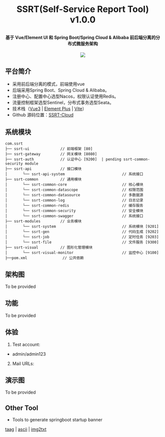 <!--
<p align="center">
	<img alt="logo" src="https://oscimg.oschina.net/oscnet/up-b99b286755aef70355a7084753f89cdb7c9.png">
</p>
-->
<h1 align="center" style="margin: 30px 0 30px; font-weight: bold;">SSRT(Self-Service Report Tool) v1.0.0</h1>
<h4 align="center">基于 Vue/Element UI 和 Spring Boot/Spring Cloud & Alibaba 前后端分离的分布式微服务架构</h4>
<p align="center">
	<a href="https://github.com/hexu2/SSRT-Cloud"><img src="https://img.shields.io/badge/ssrt-v1.0.0-brightgreen.svg"></a>
</p>

## 平台简介

* 采用前后端分离的模式，前端使用vue
* 后端采用Spring Boot、Spring Cloud & Alibaba。
* 注册中心、配置中心选型Nacos，权限认证使用Redis。
* 流量控制框架选型Sentinel，分布式事务选型Seata。
* 技术栈（[Vue3](https://v3.cn.vuejs.org) | [Element Plus](https://element-plus.org/zh-CN) | [Vite](https://cn.vitejs.dev)）
* Github 源码位置：[SSRT-Cloud](https://github.com/hexu2/SSRT-Cloud) 

## 系统模块

~~~
com.ssrt     
├── ssrt-ui              // 前端框架 [80]
├── ssrt-gateway         // 网关模块 [8080]
├── ssrt-auth            // 认证中心 [9200]  | pending ssrt-common-security module
├── ssrt-api             // 接口模块
│       └── ssrt-api-system                          // 系统接口
├── ssrt-common          // 通用模块
│       └── ssrt-common-core                         // 核心模块
│       └── ssrt-common-datascope                    // 权限范围
│       └── ssrt-common-datasource                   // 多数据源
│       └── ssrt-common-log                          // 日志记录
│       └── ssrt-common-redis                        // 缓存服务
│       └── ssrt-common-security                     // 安全模块
│       └── ssrt-common-swagger                      // 系统接口
├── ssrt-modules         // 业务模块
│       └── ssrt-system                              // 系统模块 [9201]
│       └── ssrt-gen                                 // 代码生成 [9202]
│       └── ssrt-job                                 // 定时任务 [9203]
│       └── ssrt-file                                // 文件服务 [9300]
├── ssrt-visual          // 图形化管理模块
│       └── ssrt-visual-monitor                      // 监控中心 [9100]
├──pom.xml                // 公共依赖
~~~

## 架构图
To be provided
<!--
<img src="https://oscimg.oschina.net/oscnet/up-82e9722ecb846786405a904bafcf19f73f3.png"/>
-->

## 功能
To be provided
<!-- 
1.  用户管理：用户是系统操作者，该功能主要完成系统用户配置。
2.  部门管理：配置系统组织机构（公司、部门、小组），树结构展现支持数据权限。
3.  岗位管理：配置系统用户所属担任职务。
4.  菜单管理：配置系统菜单，操作权限，按钮权限标识等。
5.  角色管理：角色菜单权限分配、设置角色按机构进行数据范围权限划分。
6.  字典管理：对系统中经常使用的一些较为固定的数据进行维护。
7.  参数管理：对系统动态配置常用参数。
8.  通知公告：系统通知公告信息发布维护。
9.  操作日志：系统正常操作日志记录和查询；系统异常信息日志记录和查询。
10. 登录日志：系统登录日志记录查询包含登录异常。
11. 在线用户：当前系统中活跃用户状态监控。
12. 定时任务：在线（添加、修改、删除)任务调度包含执行结果日志。
13. 代码生成：前后端代码的生成（java、html、xml、sql）支持CRUD下载 。
14. 系统接口：根据业务代码自动生成相关的api接口文档。
15. 服务监控：监视当前系统CPU、内存、磁盘、堆栈等相关信息。
16. 在线构建器：拖动表单元素生成相应的HTML代码。
17. 连接池监视：监视当前系统数据库连接池状态，可进行分析SQL找出系统性能瓶颈。
-->


## 体验
1) Test account:
- admin/admin123  

2) Mail URLs:

## 演示图
To be provided
<!--
<table>
    <tr>
        <td><img src="https://oscimg.oschina.net/oscnet/cd1f90be5f2684f4560c9519c0f2a232ee8.jpg"/></td>
        <td><img src="https://oscimg.oschina.net/oscnet/1cbcf0e6f257c7d3a063c0e3f2ff989e4b3.jpg"/></td>
    </tr>
    <tr>
        <td><img src="https://oscimg.oschina.net/oscnet/up-8074972883b5ba0622e13246738ebba237a.png"/></td>
        <td><img src="https://oscimg.oschina.net/oscnet/up-9f88719cdfca9af2e58b352a20e23d43b12.png"/></td>
    </tr>
    <tr>
        <td><img src="https://oscimg.oschina.net/oscnet/up-39bf2584ec3a529b0d5a3b70d15c9b37646.png"/></td>
        <td><img src="https://oscimg.oschina.net/oscnet/up-4148b24f58660a9dc347761e4cf6162f28f.png"/></td>
    </tr>
	<tr>
        <td><img src="https://oscimg.oschina.net/oscnet/up-b2d62ceb95d2dd9b3fbe157bb70d26001e9.png"/></td>
        <td><img src="https://oscimg.oschina.net/oscnet/up-d67451d308b7a79ad6819723396f7c3d77a.png"/></td>
    </tr>	 
    <tr>
        <td><img src="https://oscimg.oschina.net/oscnet/5e8c387724954459291aafd5eb52b456f53.jpg"/></td>
        <td><img src="https://oscimg.oschina.net/oscnet/644e78da53c2e92a95dfda4f76e6d117c4b.jpg"/></td>
    </tr>
	<tr>
        <td><img src="https://oscimg.oschina.net/oscnet/up-8370a0d02977eebf6dbf854c8450293c937.png"/></td>
        <td><img src="https://oscimg.oschina.net/oscnet/up-49003ed83f60f633e7153609a53a2b644f7.png"/></td>
    </tr>
	<tr>
        <td><img src="https://oscimg.oschina.net/oscnet/up-d4fe726319ece268d4746602c39cffc0621.png"/></td>
        <td><img src="https://oscimg.oschina.net/oscnet/up-c195234bbcd30be6927f037a6755e6ab69c.png"/></td>
    </tr>
	<tr>
        <td><img src="https://oscimg.oschina.net/oscnet/up-ece3fd37a3d4bb75a3926e905a3c5629055.png"/></td>
        <td><img src="https://oscimg.oschina.net/oscnet/up-92ffb7f3835855cff100fa0f754a6be0d99.png"/></td>
    </tr>
    <tr>
        <td><img src="https://oscimg.oschina.net/oscnet/up-ff9e3066561574aca73005c5730c6a41f15.png"/></td>
        <td><img src="https://oscimg.oschina.net/oscnet/up-5e4daac0bb59612c5038448acbcef235e3a.png"/></td>
    </tr>
</table>

-->

## Other Tool
* Tools to generate springboot startup banner 

[taag](http://patorjk.com/software/taag) | 
[ascii](http://www.network-science.de/ascii/) | 
[img2txt](http://www.degraeve.com/img2txt.php)
